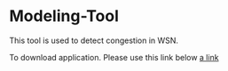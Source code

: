 # Modeling-Tool
This tool is used to detect congestion in WSN.

To download application. Please use this link below
[a link](https://drive.google.com/open?id=0B70ZtLEGfgGrenpscWQ5QnJXRjg)